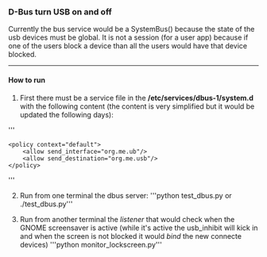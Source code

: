 ### D-Bus turn USB on and off

Currently the bus service would be a SystemBus() because the state of the usb
devices must be global. It is not a session (for a user app) because if one of the
users block a device than all the users would have that device blocked.

-------
#### How to run
1. First there must be a service file in the **/etc/services/dbus-1/system.d**
with the following content (the content is very simplified but it would be
updated the following days):

'''
<!DOCTYPE busconfig PUBLIC                                                      
 "-//freedesktop//DTD D-BUS Bus Configuration 1.0//EN"                          
 "http://www.freedesktop.org/standards/dbus/1.0/busconfig.dtd">                 
<busconfig>                                                                     
        <policy user="root">                                                    
                <allow own="*"/>                                                
        </policy>                                                               
                                                                                
    <policy context="default">                                                  
        <allow send_interface="org.me.ub"/>                                     
        <allow send_destination="org.me.usb"/>                                  
    </policy>                                                                   
</busconfig>
'''

2. Run from one terminal the dbus server:
'''python test_dbus.py or ./test_dbus.py'''

3. Run from another terminal the *listener* that would check when the GNOME
screensaver is active (while it's active the usb_inhibit will kick in and
when the screen is not blocked it would *bind* the new connecte devices)
'''python monitor_lockscreen.py'''

